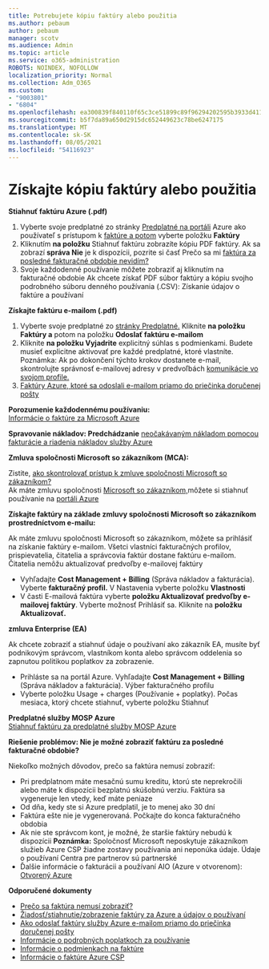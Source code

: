 ```yaml
---
title: Potrebujete kópiu faktúry alebo použitia
ms.author: pebaum
author: pebaum
manager: scotv
ms.audience: Admin
ms.topic: article
ms.service: o365-administration
ROBOTS: NOINDEX, NOFOLLOW
localization_priority: Normal
ms.collection: Adm_O365
ms.custom:
- "9003801"
- "6804"
ms.openlocfilehash: ea300839f840110f65c3ce51899c89f96294202595b3933d411d6f1803fa7e43
ms.sourcegitcommit: b5f7da89a650d2915dc652449623c78be6247175
ms.translationtype: MT
ms.contentlocale: sk-SK
ms.lasthandoff: 08/05/2021
ms.locfileid: "54116923"
---
```

# <a name="get-a-copy-of-your-bill-or-usage"></a>Získajte kópiu faktúry alebo použitia

**Stiahnuť faktúru Azure (.pdf)**

1. Vyberte svoje predplatné zo stránky [Predplatné na portáli](https://portal.azure.com/#blade/Microsoft_Azure_Billing/SubscriptionsBlade) Azure ako používateľ s prístupom k [faktúre a potom](https://docs.microsoft.com/azure/cost-management-billing/manage/manage-billing-access?WT.mc_id=Portal-Microsoft_Azure_Support) vyberte položku **Faktúry**
2. Kliknutím **na položku** Stiahnuť faktúru zobrazíte kópiu PDF faktúry. Ak sa zobrazí **správa Nie** je k dispozícii, pozrite si časť Prečo sa mi [faktúra za posledné fakturačné obdobie nevidím?](https://docs.microsoft.com/azure/cost-management-billing/manage/download-azure-invoice-daily-usage-date?WT.mc_id=Portal-Microsoft_Azure_Support#noinvoice)
3. Svoje každodenné používanie môžete zobraziť aj kliknutím na fakturačné obdobie Ak chcete získať PDF súbor faktúry a [](https://docs.microsoft.com/azure/cost-management-billing/manage/download-azure-invoice-daily-usage-date?WT.mc_id=Portal-Microsoft_Azure_Support) kópiu svojho podrobného súboru denného používania (.CSV): Získanie údajov o faktúre a používaní

**Získajte faktúru e-mailom (.pdf)**

1. Vyberte svoje predplatné zo [stránky Predplatné.](https://ms.portal.azure.com/#blade/Microsoft_Azure_Billing/SubscriptionsBlade) Kliknite **na položku Faktúry a** potom na položku **Odoslať faktúru e-mailom**
2. Kliknite **na položku Vyjadrite** explicitný súhlas s podmienkami. Budete musieť explicitne aktivovať pre každé predplatné, ktoré vlastníte. Poznámka: Ak po dokončení týchto krokov dostanete e-mail, skontrolujte správnosť e-mailovej adresy v predvoľbách [komunikácie vo svojom profile.](https://account.windowsazure.com/profile)
3. [Faktúry Azure, ktoré sa odoslali e-mailom priamo do priečinka doručenej pošty](https://azure.microsoft.com/blog/azure-email-invoices/)

**Porozumenie každodennému používaniu:**  
 [Informácie o faktúre za Microsoft Azure](https://docs.microsoft.com/azure/cost-management-billing/understand/review-individual-bill?WT.mc_id=Portal-Microsoft_Azure_Support)  

**Spravovanie nákladov: Predchádzanie** [neočakávaným nákladom pomocou fakturácie a riadenia nákladov služby Azure](https://docs.microsoft.com/azure/cost-management-billing/manage/getting-started?WT.mc_id=Portal-Microsoft_Azure_Support)  

**Zmluva spoločnosti Microsoft so zákazníkom (MCA):**

Zistite,  [ako skontrolovať prístup k zmluve spoločnosti Microsoft so zákazníkom?](https://docs.microsoft.com/azure/cost-management-billing/manage/download-azure-invoice-daily-usage-date?WT.mc_id=Portal-Microsoft_Azure_Support#check-access-to-a-microsoft-customer-agreement)  
Ak máte zmluvu spoločnosti [Microsoft so zákazníkom,](https://docs.microsoft.com/azure/cost-management-billing/manage/download-azure-invoice-daily-usage-date?WT.mc_id=Portal-Microsoft_Azure_Support#check-access-to-a-microsoft-customer-agreement)môžete si stiahnuť používanie na [portáli Azure](https://portal.azure.com/)

**Získajte faktúry na základe zmluvy spoločnosti Microsoft so zákazníkom prostredníctvom e-mailu:**

Ak máte zmluvu spoločnosti Microsoft so zákazníkom, môžete sa prihlásiť na získanie faktúry e-mailom. Všetci vlastníci fakturačných profilov, prispievatelia, čitatelia a správcovia faktúr dostane faktúru e-mailom. Čitatelia nemôžu aktualizovať predvoľby e-mailovej faktúry

- Vyhľadajte **Cost Management + Billing** (Správa nákladov a fakturácia). Vyberte **fakturačný profil.** V Nastavenia vyberte položku **Vlastnosti**
- V časti E-mailová faktúra vyberte **položku Aktualizovať predvoľby e-mailovej faktúry**. Vyberte možnosť Prihlásiť sa. Kliknite na **položku Aktualizovať.**

**zmluva Enterprise (EA)**

Ak chcete zobraziť a stiahnuť údaje o používaní ako zákazník EA, musíte byť podnikovým správcom, vlastníkom konta alebo správcom oddelenia so zapnutou politikou poplatkov za zobrazenie.

- Prihláste sa na portál Azure. Vyhľadajte **Cost Management + Billing** (Správa nákladov a fakturácia). Výber fakturačného profilu
- Vyberte položku Usage + charges (Používanie + poplatky). Počas mesiaca, ktorý chcete stiahnuť, vyberte položku Stiahnuť

**Predplatné služby MOSP Azure**  
[Stiahnuť faktúru za predplatné služby MOSP Azure](https://docs.microsoft.com/azure/cost-management-billing/understand/download-azure-invoice?WT.mc_id=Portal-Microsoft_Azure_Support#download-your-mosp-azure-subscription-invoice)

**Riešenie problémov: Nie je možné zobraziť faktúru za posledné fakturačné obdobie?**

Niekoľko možných dôvodov, prečo sa faktúra nemusí zobraziť:

- Pri predplatnom máte mesačnú sumu kreditu, ktorú ste neprekročili alebo máte k dispozícii bezplatnú skúšobnú verziu. Faktúra sa vygeneruje len vtedy, keď máte peniaze
- Od dňa, kedy ste si Azure predplatil, je to menej ako 30 dní
- Faktúra ešte nie je vygenerovaná. Počkajte do konca fakturačného obdobia
- Ak nie ste správcom kont, je možné, že staršie faktúry nebudú k dispozícii **Poznámka:** Spoločnosť Microsoft neposkytuje zákazníkom služieb Azure CSP žiadne zostavy používania ani neponúka údaje. Údaje o používaní Centra pre partnerov sú partnerské
- Ďalšie informácie o fakturácii a používaní AIO (Azure v otvorenom): [Otvorený Azure](https://azure.microsoft.com/offers/ms-azr-0111p/)

**Odporučené dokumenty**

- [Prečo sa faktúra nemusí zobraziť?](https://docs.microsoft.com/azure/cost-management-billing/understand/download-azure-invoice?WT.mc_id=Portal-Microsoft_Azure_Support#noinvoice)
- [Žiadosť/stiahnutie/zobrazenie faktúry za Azure a údajov o používaní](https://docs.microsoft.com/azure/cost-management-billing/manage/download-azure-invoice-daily-usage-date?WT.mc_id=Portal-Microsoft_Azure_Support)
- [Ako odoslať faktúry služby Azure e-mailom priamo do priečinka doručenej pošty](https://docs.microsoft.com/azure/cost-management-billing/manage/download-azure-invoice-daily-usage-date?WT.mc_id=Portal-Microsoft_Azure_Support)
- [Informácie o podrobných poplatkoch za používanie](https://docs.microsoft.com/azure/cost-management-billing/understand/review-individual-bill?WT.mc_id=Portal-Microsoft_Azure_Support#csv)
- [Informácie o podmienkach na faktúre](https://docs.microsoft.com/azure/cost-management-billing/understand/understand-invoice?WT.mc_id=Portal-Microsoft_Azure_Support)
- [Informácie o faktúre Azure CSP](https://docs.microsoft.com/partner-center/azure-plan-lp?WT.mc_id=Portal-Microsoft_Azure_Support)
